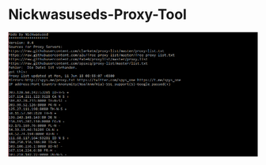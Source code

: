 # Nickwasuseds-Proxy-Tool



![The Program](https://raw.githubusercontent.com/Nickwasused/Nickwasuseds-Proxy-Tool/master/proxytool.PNG) 
